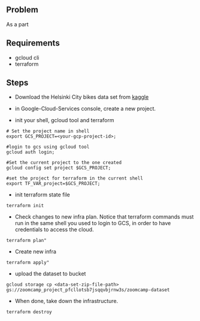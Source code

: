 ## Problem
As a part 

## Requirements
- gcloud cli
- terraform

## Steps

- Download the Helsinki City bikes data set from [kaggle](https://www.kaggle.com/datasets/geometrein/helsinki-city-bikes?resource=download)

- in Google-Cloud-Services console, create a new project.


- init your shell, gcloud tool and terraform
```shell
# Set the project name in shell
export GCS_PROJECT=<your-gcp-project-id>;

#login to gcs using gcloud tool
gcloud auth login;

#Set the current project to the one created
gcloud config set project $GCS_PROJECT;

#set the project for terraform in the current shell
export TF_VAR_project=$GCS_PROJECT;
```

- init terraform state file
```shell
terraform init
```

- Check changes to new infra plan. Notice that terraform commands must run in the same shell you used to login to GCS, in order to have credentials to access the cloud.
```shell
terraform plan"
```

- Create new infra
```shell
terraform apply"
```

- upload the dataset to bucket
```shell
gcloud storage cp <data-set-zip-file-path> gs://zoomcamp_project_pfcllotsb7jsqqvbjrnw3s/zoomcamp-dataset
```

- When done, take down the infrastructure.
```shell
terraform destroy
```


